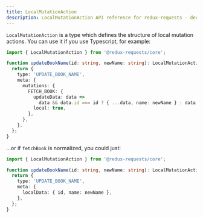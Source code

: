 ```yaml
---
title: LocalMutationAction
description: LocalMutationAction API reference for redux-requests - declarative AJAX requests and automatic network state management for single-page applications
---
```


`LocalMutationAction` is a type which defines the structure of local mutation actions. You can use it if you use Typescript,
for example:

```ts
import { LocalMutationAction } from '@redux-requests/core';

function updateBookName(id: string, newName: string): LocalMutationAction {
  return {
    type: 'UPDATE_BOOK_NAME',
    meta: {
      mutations: {
        FETCH_BOOK: {
          updateData: data =>
            data && data.id === id ? { ...data, name: newName } : data,
          local: true,
        },
      },
    },
  };
}
```

...or if `fetchBook` is normalized, you could just:

```ts
import { LocalMutationAction } from '@redux-requests/core';

function updateBookName(id: string, newName: string): LocalMutationAction {
  return {
    type: 'UPDATE_BOOK_NAME',
    meta: {
      localData: { id, name: newName },
    },
  };
}
```
